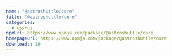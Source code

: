```yaml
---
name: "@astroshuttle/core"
title: "@astroshuttle/core"
categories:
  - css+ui
npmUrl: https://www.npmjs.com/package/@astroshuttle/core
homepageUrl: https://www.npmjs.com/package/@astroshuttle/core
downloads: 10
---
```

